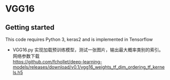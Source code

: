 # VGG16
## Getting started

This code requires Python 3, keras2 and is implemented in Tensorflow<br>
* VGG16.py 实现加载预训练模型，测试一张图片，输出最大概率类别的索引。网络参数下载<br>
https://github.com/fchollet/deep-learning-models/releases/download/v0.1/vgg16_weights_tf_dim_ordering_tf_kernels.h5<br>

